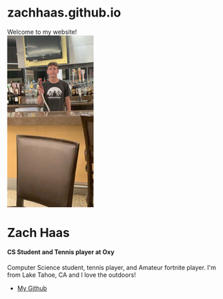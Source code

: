 # zachhaas.github.io
<!DOCTYPE html>
<html>
  <head>
    Welcome to my website!
  </head>
  <body>
    <div class="wrapper">
    <div class="left">
    <img src="IMG_0517.jpeg" width="200" />
  <h1>Zach Haas</h1>
  <h4>CS Student and Tennis player at Oxy</h4>
    </div>
    
   <div class="right">
  <p>
  Computer Science student, tennis player, and Amateur fortnite player.
  I'm from Lake Tahoe, CA and I love the outdoors!
  </p>
    <ul>
    <li>
      <a href="https://github.com/zachhaas/Zach-Haas">My Github</a>
    </li>
  </ul>
  </div>
  
  </div>
  </body>
  
